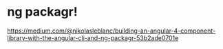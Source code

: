 # ng packagr!

https://medium.com/@nikolasleblanc/building-an-angular-4-component-library-with-the-angular-cli-and-ng-packagr-53b2ade0701e
